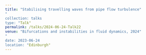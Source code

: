 ```yaml
---
title: "Stabilising travelling waves from pipe flow turbulence"
"
collection: talks
type: "Talk"
permalink: /talks/2024-06-24-Talk22
venue: "Bifurcations and instabilities in fluid dynamics, 2024"
"
date: 2023-06-24
location: "Edinburgh"
---
```

